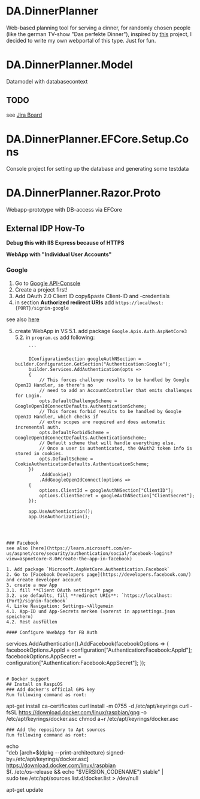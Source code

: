 # DA.DinnerPlanner
Web-based planning tool for serving a dinner, for randomly chosen people (like the german TV-show "Das perfekte Dinner"), inspired by [this](https://www.giessenkocht.de/) project, I decided to write my own
webportal of this type. Just for fun.

# DA.DinnerPlanner.Model
Datamodel with databasecontext
## TODO
see [Jira Board](https://boeserdunklermann.atlassian.net/jira/software/projects/DPLAN/boards/4)

# DA.DinnerPlanner.EFCore.Setup.Cons
Console project for setting up the database and generating some testdata

# DA.DinnerPlanner.Razor.Proto
Webapp-prototype with DB-access via EFCore

## External IDP How-To
**Debug this with IIS Express because of HTTPS**

**WebApp with "Individual User Accounts"**
### Google
1. Go to [Google API-Console](https://console.cloud.google.com/auth/clients?inv=1&invt=AboIKg)
2. Create a project first!
3. Add OAuth 2.0 Client ID copy&paste Client-ID and -credentials
4. in section **Authorized redirect URIs** add `https://localhost:{PORT}/signin-google`

see also [here](https://learn.microsoft.com/en-us/aspnet/core/security/authentication/social/google-logins?view=aspnetcore-8.0#create-the-google-oauth-20-client-id-and-secret)

5. create WebApp in VS
	5.1. add package `Google.Apis.Auth.AspNetCore3`
	5.2. in `program.cs` add following:

			```
   
			IConfigurationSection googleAuthNSection = builder.Configuration.GetSection("Authentication:Google");
			builder.Services.AddAuthentication(opts =>
			{
				// This forces challenge results to be handled by Google OpenID Handler, so there's no
				// need to add an AccountController that emits challenges for Login.
				opts.DefaultChallengeScheme = GoogleOpenIdConnectDefaults.AuthenticationScheme;
				// This forces forbid results to be handled by Google OpenID Handler, which checks if
				// extra scopes are required and does automatic incremental auth.
				opts.DefaultForbidScheme = GoogleOpenIdConnectDefaults.AuthenticationScheme;
				// Default scheme that will handle everything else.
				// Once a user is authenticated, the OAuth2 token info is stored in cookies.
				opts.DefaultScheme = CookieAuthenticationDefaults.AuthenticationScheme;
			})
				.AddCookie()
				.AddGoogleOpenIdConnect(options =>
			{
				options.ClientId = googleAuthNSection["ClientID"];
				options.ClientSecret = googleAuthNSection["ClientSecret"];
			});

			app.UseAuthentication();
			app.UseAuthorization();
```



### Facebook
see also [here](https://learn.microsoft.com/en-us/aspnet/core/security/authentication/social/facebook-logins?view=aspnetcore-8.0#create-the-app-in-facebook)

1. Add package `Microsoft.AspNetCore.Authentication.Facebook`
2. Go to [Facebook Developers page](https://developers.facebook.com/) and create developer account
3. create a new App
3.1. fill **Client OAuth settings** page
3.2. use defaults, fill **redirect URIs**: `https://localhost:{Port}/signin-facebook`
4. Linke Navigation: Settings->Allgemein
4.1. App-ID und App-Secrets merken (vorerst in appsettings.json speichern)
4.2. Rest ausfüllen

#### Configure WwebApp for FB Auth

```

services.AddAuthentication().AddFacebook(facebookOptions =>
    {
        facebookOptions.AppId = configuration["Authentication:Facebook:AppId"];
        facebookOptions.AppSecret = configuration["Authentication:Facebook:AppSecret"];
    });
```

# Docker support
## Install on RaspiOS
### Add docker's official GPG key
Run following command as root:

```
 apt-get install ca-certificates curl
 install -m 0755 -d /etc/apt/keyrings
curl -fsSL https://download.docker.com/linux/raspbian/gpg -o /etc/apt/keyrings/docker.asc
chmod a+r /etc/apt/keyrings/docker.asc
```
### Add the repository to Apt sources
Run following command as root:

```
echo \
  "deb [arch=$(dpkg --print-architecture) signed-by=/etc/apt/keyrings/docker.asc] https://download.docker.com/linux/raspbian \
  $(. /etc/os-release && echo "$VERSION_CODENAME") stable" | \
  sudo tee /etc/apt/sources.list.d/docker.list > /dev/null

apt-get update
```
